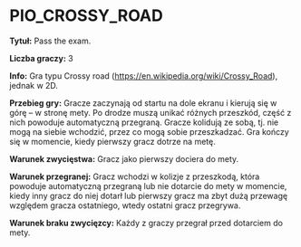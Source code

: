 ﻿# PIO_CROSSY_ROAD

**Tytuł:** Pass the exam.

**Liczba graczy:** 3

**Info:** Gra typu Crossy road (https://en.wikipedia.org/wiki/Crossy_Road), jednak w 2D.

**Przebieg gry:** Gracze zaczynają od startu na dole ekranu i kierują się w górę – w stronę mety. Po drodze muszą unikać różnych przeszkód, część z nich powoduje automatyczną przegraną. Gracze kolidują ze sobą, tj. nie mogą na siebie wchodzić, przez co mogą sobie przeszkadzać. Gra kończy się w momencie, kiedy pierwszy gracz dotrze na metę.

**Warunek zwycięstwa:** Gracz jako pierwszy dociera do mety. 

**Warunek przegranej:** Gracz wchodzi w kolizje z przeszkodą, która powoduje automatyczną przegraną lub nie dotarcie do mety w momencie, kiedy inny gracz do niej dotarł lub pierwszy gracz ma zbyt dużą przewagę względem gracza ostatniego, wtedy ostatni gracz przegrywa.

**Warunek braku zwycięzcy:**  Każdy z graczy przegrał przed dotarciem do mety.
